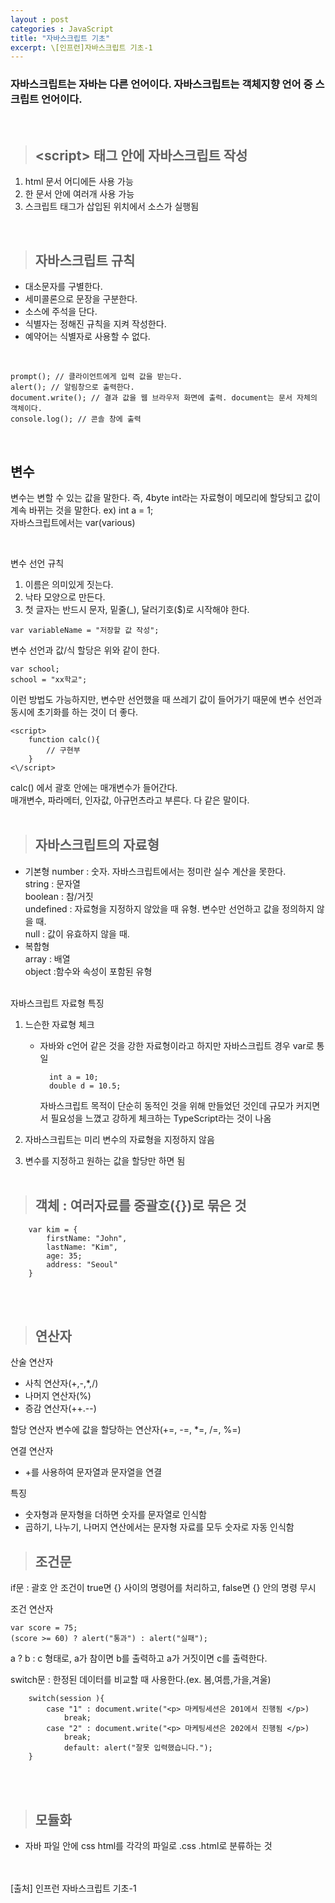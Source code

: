 ```yaml
---
layout : post
categories : JavaScript
title: "자바스크립트 기초"
excerpt: \[인프런]자바스크립트 기초-1
---
```


### 자바스크립트는 자바는 다른 언어이다. 자바스크립트는 객체지향 언어 중 스크립트 언어이다.
</br>

> ## \<script> 태그 안에 자바스크립트 작성
1. html 문서 어디에든 사용 가능
2. 한 문서 안에 여러개 사용 가능
3. 스크립트 태그가 삽입된 위치에서 소스가 실행됨
</br>

> ## 자바스크립트 규칙
- 대소문자를 구별한다.
- 세미콜론으로 문장을 구분한다.
- 소스에 주석을 단다.
- 식별자는 정해진 규칙을 지켜 작성한다.
- 예약어는 식별자로 사용할 수 없다.
</br>

```
prompt(); // 클라이언트에게 입력 값을 받는다.
alert(); // 알림창으로 출력한다.
document.write(); // 결과 값을 웹 브라우저 화면에 출력. document는 문서 자체의 객체이다.
console.log(); // 콘솔 창에 출력
```

</br>

## 변수
변수는 변할 수 있는 값을 말한다.
즉, 4byte int라는 자료형이 메모리에 할당되고 값이 계속 바뀌는 것을 말한다.
ex) int a = 1;  
자바스크립트에서는 var(various)

</br>

변수 선언 규칙  
1. 이름은 의미있게 짓는다.  
2. 낙타 모양으로 만든다.  
3. 첫 글자는 반드시 문자, 밑줄(_), 달러기호($)로 시작해야 한다.  


```
var variableName = "저장할 값 작성";
```
변수 선언과 값/식 할당은 위와 같이 한다.

```
var school;
school = "xx학교";
```
이런 방법도 가능하지만, 변수만 선언했을 때 쓰레기 값이 들어가기 때문에
변수 선언과 동시에 초기화를 하는 것이 더 좋다.

```
<script>
    function calc(){
        // 구현부
    }
<\/script>
```
 calc()  에서 괄호 안에는 매개변수가 들어간다.  
 매개변수, 파라메터, 인자값, 아규먼츠라고 부른다. 다 같은 말이다.  
</br>

> ## 자바스크립트의 자료형
 - 기본형
 number : 숫자. 자바스크립트에서는 정미란 실수 계산을 못한다.  
 string : 문자열  
 boolean : 참/거짓  
 undefined : 자료형을 지정하지 않았을 때 유형. 변수만 선언하고 값을 정의하지 않을 때.  
 null : 값이 유효하지 않을 때.  
 - 복합형  
array : 배열  
object :함수와 속성이 포함된 유형
</br></br>

자바스크립트 자료형 특징
1. 느슨한 자료형 체크
    - 자바와 c언어 같은 것을 강한 자료형이라고 하지만 자바스크립트 경우 var로 통일
      ``` 
        int a = 10;
        double d = 10.5;
      ```
      자바스크립트 목적이 단순히 동적인 것을 위해 만들었던 것인데 규모가 커지면서 필요성을 느꼈고 강하게 체크하는 TypeScript라는 것이 나옴

2. 자바스크립트는 미리 변수의 자료형을 지정하지 않음
3. 변수를 지정하고 원하는 값을 할당만 하면 됨
<br/><br/>

> ## 객체 : 여러자료를 중괄호({})로 묶은 것
```
    var kim = {
        firstName: "John",
        lastName: "Kim",
        age: 35;
        address: "Seoul"
    }
```
<br/><br/>

> ## 연산자

산술 연산자
- 사칙 연산자(+,-,*,/)
- 나머지 연산자(%)
- 증감 연산자(++.--)  

할당 연산자
변수에 값을 할당하는 연산자(+=, -=, *=, /=, %=)

연결 연산자
- \+를 사용하여 문자열과 문자열을 연결

특징
- 숫자형과 문자형을 더하면 숫자를 문자열로 인식함
- 곱하기, 나누기, 나머지 연산에서는 문자형 자료를 모두 숫자로 자동 인식함


> ## 조건문
if문 : 괄호 안 조건이 true면 {} 사이의 명령어를 처리하고, false면 {} 안의 명령 무시

조건 연산자
```
var score = 75;
(score >= 60) ? alert("통과") : alert("실패");
```
a ? b : c 형태로, a가 참이면 b를 출력하고 a가 거짓이면 c를 출력한다.

switch문 : 한정된 데이터를 비교할 때 사용한다.(ex. 봄,여름,가을,겨울)
```
    switch(session ){
        case "1" : document.write("<p> 마케팅세션은 201에서 진행됨 </p>)
            break;
        case "2" : document.write("<p> 마케팅세션은 202에서 진행됨 </p>)
            break;
            default: alert("잘못 입력했습니다.");
    }
```
<br/><br/>

> ## 모듈화 
- 자바 파일 안에 css html를 각각의 파일로 .css .html로 분류하는 것  
<br/><br/>

[출처] 인프런 자바스크립트 기초-1
